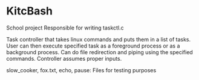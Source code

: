 # KitcBash

School project
Responsible for writing taskctl.c

Task controller that takes linux commands and puts them in a list of tasks. User can then execute specified task as a foreground process or as a background process.
Can do file redirection and piping using the specified commands. Controller assumes proper inputs.

slow_cooker, fox.txt, echo, pause: Files for testing purposes
